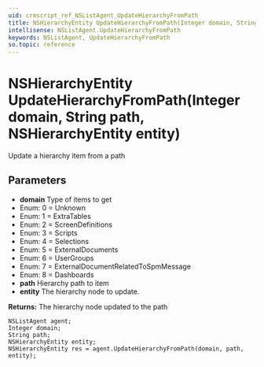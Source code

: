 ```yaml
---
uid: crmscript_ref_NSListAgent_UpdateHierarchyFromPath
title: NSHierarchyEntity UpdateHierarchyFromPath(Integer domain, String path, NSHierarchyEntity entity)
intellisense: NSListAgent.UpdateHierarchyFromPath
keywords: NSListAgent, UpdateHierarchyFromPath
so.topic: reference
---
```


# NSHierarchyEntity UpdateHierarchyFromPath(Integer domain, String path, NSHierarchyEntity entity)

Update a hierarchy item from a path

## Parameters

* **domain** Type of items to get
* Enum: 0 = Unknown 
* Enum: 1 = ExtraTables 
* Enum: 2 = ScreenDefinitions 
* Enum: 3 = Scripts 
* Enum: 4 = Selections 
* Enum: 5 = ExternalDocuments 
* Enum: 6 = UserGroups 
* Enum: 7 = ExternalDocumentRelatedToSpmMessage 
* Enum: 8 = Dashboards 
* **path** Hierarchy path to item
* **entity** The hierarchy node to update.

**Returns:** The hierarchy node updated to the path

```crmscript
NSListAgent agent;
Integer domain;
String path;
NSHierarchyEntity entity;
NSHierarchyEntity res = agent.UpdateHierarchyFromPath(domain, path, entity);
```

